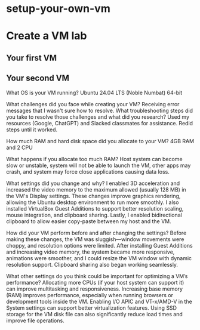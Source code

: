 # setup-your-own-vm
# Create a VM lab
## Your first VM
## Your second VM

What OS is your VM running? Ubuntu 24.04 LTS (Noble Numbat) 64-bit

What challenges did you face while creating your VM? Receiving error messages that I wasn't sure how to resolve. What troubleshooting steps did you take to resolve those challenges and what did you research? Used my resources (Google, ChatGPT) and Slacked classmates for assistance. Redid steps until it worked.

How much RAM and hard disk space did you allocate to your VM? 4GB RAM and 2 CPU

What happens if you allocate too much RAM? Host system can become slow or unstable, system will not be able to launch the VM, other apps may crash, and system may force close applications causing data loss.

What settings did you change and why? I enabled 3D acceleration and increased the video memory to the maximum allowed (usually 128 MB) in the VM's Display settings. These changes improve graphics rendering, allowing the Ubuntu desktop environment to run more smoothly. I also installed VirtualBox Guest Additions to support better resolution scaling, mouse integration, and clipboard sharing. Lastly, I enabled bidirectional clipboard to allow easier copy-paste between my host and the VM.

How did your VM perform before and after changing the settings? Before making these changes, the VM was sluggish—window movements were choppy, and resolution options were limited. After installing Guest Additions and increasing video memory, the system became more responsive, animations were smoother, and I could resize the VM window with dynamic resolution support. Clipboard sharing also began working seamlessly.

What other settings do you think could be important for optimizing a VM’s performance? Allocating more CPUs (if your host system can support it) can improve multitasking and responsiveness. Increasing base memory (RAM) improves performance, especially when running browsers or development tools inside the VM. Enabling I/O APIC and VT-x/AMD-V in the System settings can support better virtualization features. Using SSD storage for the VM disk file can also significantly reduce load times and improve file operations.
